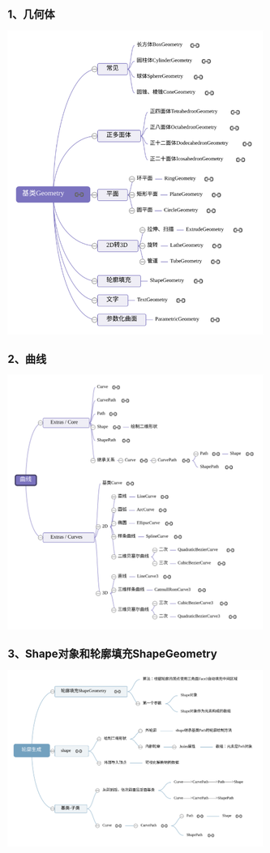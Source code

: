 ## 1、几何体

<img src='../img/threejs40基类Geometry.svg'>

## 2、曲线

<img src='../img/threejs40曲线.svg'>

## 3、Shape对象和轮廓填充ShapeGeometry

<img src='../img/threejs46轮廓生成.svg'>